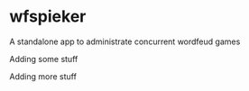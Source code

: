 # wfspieker
A standalone app to administrate concurrent wordfeud games

Adding some stuff

Adding more stuff


